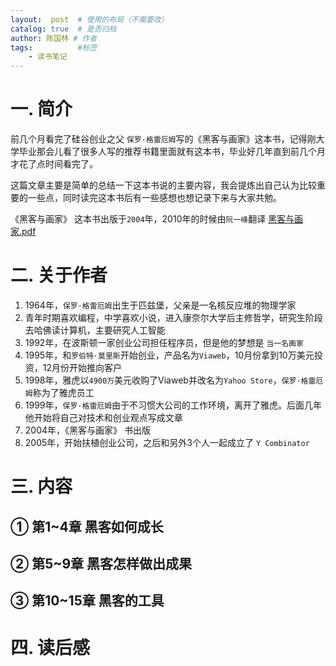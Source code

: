 ```yaml
---
layout:  post  # 使用的布局（不需要改）
catalog: true  # 是否归档
author: 陈国林 # 作者
tags:          #标签
    - 读书笔记
---
```


# 一. 简介
前几个月看完了硅谷创业之父 `保罗·格雷厄姆`写的《黑客与画家》这本书，记得刚大学毕业那会儿看了很多人写的推荐书籍里面就有这本书，毕业好几年直到前几个月才花了点时间看完了。

这篇文章主要是简单的总结一下这本书说的主要内容，我会提炼出自己认为比较重要的一些点，同时读完这本书后有一些感想也想记录下来与大家共勉。

《黑客与画家》 这本书出版于`2004`年，2010年的时候由`阮一峰`翻译 [黑客与画家.pdf](https://github.com/chenguolin/chenguolin.github.io/blob/master/data/pdf/%E9%BB%91%E5%AE%A2%E4%B8%8E%E7%94%BB%E5%AE%B6.pdf)

# 二. 关于作者
1. 1964年，`保罗·格雷厄姆`出生于匹兹堡，父亲是一名核反应堆的物理学家
2. 青年时期喜欢编程，中学喜欢小说，进入康奈尔大学后主修哲学，研究生阶段去哈佛读计算机，主要研究人工智能
3. 1992年，在波斯顿一家创业公司担任程序员，但是他的梦想是 `当一名画家`
4. 1995年，和`罗伯特·莫里斯`开始创业，产品名为`Viaweb`，10月份拿到10万美元投资，12月份开始推向客户
5. 1998年，雅虎以`4900万`美元收购了Viaweb并改名为`Yahoo Store`，`保罗·格雷厄姆`称为了雅虎员工
6. 1999年，`保罗·格雷厄姆`由于不习惯大公司的工作环境，离开了雅虎。后面几年他开始将自己对技术和创业观点写成文章
7. 2004年，《黑客与画家》 书出版
8. 2005年，开始扶植创业公司，之后和另外3个人一起成立了 `Y Combinator`

# 三. 内容
## ① 第1~4章 黑客如何成长

## ② 第5~9章 黑客怎样做出成果

## ③ 第10~15章 黑客的工具

# 四. 读后感
